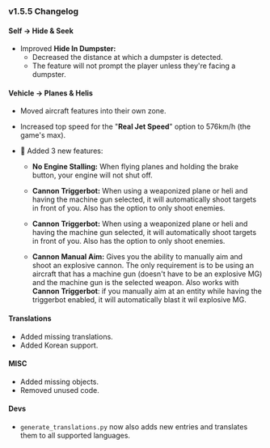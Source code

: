 ### v1.5.5 Changelog

#### Self -> Hide & Seek

- Improved **Hide In Dumpster:**
  - Decreased the distance at which a dumpster is detected.
  - The feature will not prompt the player unless they're facing a dumpster.

#### Vehicle -> Planes & Helis

- Moved aircraft features into their own zone.
- Increased top speed for the "**Real Jet Speed**" option to 576km/h (the game's max).
- 🎉 Added 3 new features:

  - **No Engine Stalling:** When flying planes and holding the brake button, your engine will not shut off.
  
  - **Cannon Triggerbot:** When using a weaponized plane or heli and having the machine gun selected, it will automatically shoot targets in front of you. Also has the option to only shoot enemies.
  
  - **Cannon Triggerbot:** When using a weaponized plane or heli and having the machine gun selected, it will automatically shoot targets in front of you. Also has the option to only shoot enemies.
  
  - **Cannon Manual Aim:** Gives you the ability to manually aim and shoot an explosive cannon. The only requirement is to be using an aircraft that has a machine gun (doesn't have to be an explosive MG) and the machine gun is the selected weapon. Also works with **Cannon Triggerbot**: if you manually aim at an entity while having the triggerbot enabled, it will automatically blast it wil explosive MG.

#### Translations

- Added missing translations.
- Added Korean support.

#### MISC

- Added missing objects.
- Removed unused code.

#### Devs

- `generate_translations.py` now also adds new entries and translates them to all supported languages.
